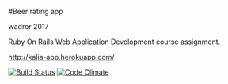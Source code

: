 #Beer rating app

wadror 2017

Ruby On Rails Web Application Development course assignment.

http://kalia-app.herokuapp.com/

[![Build Status](https://travis-ci.org/jeto/wadror2017.png)](https://travis-ci.org/jeto/wadror2017)
[![Code Climate](https://codeclimate.com/github/jeto/wadror2017/badges/gpa.svg)](https://codeclimate.com/github/jeto/wadror2017)
